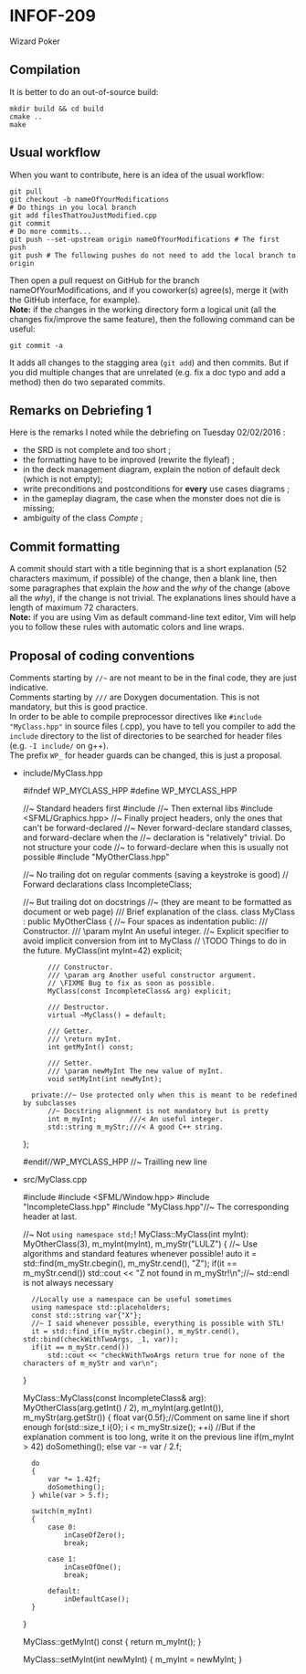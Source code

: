 # INFOF-209
Wizard Poker

## Compilation

It is better to do an out-of-source build:

    mkdir build && cd build
	cmake ..
	make


## Usual workflow

When you want to contribute, here is an idea of the usual workflow:

    git pull
	git checkout -b nameOfYourModifications
	# Do things in you local branch
	git add filesThatYouJustModified.cpp
	git commit
	# Do more commits...
	git push --set-upstream origin nameOfYourModifications # The first push
	git push # The following pushes do not need to add the local branch to origin

Then open a pull request on GitHub for the branch nameOfYourModifications,
and if you coworker(s) agree(s), merge it (with the GitHub interface, for example).  
**Note:** if the changes in the working directory form a logical unit (all the changes
fix/improve the same feature), then the following command can be useful:

    git commit -a

It adds all changes to the stagging area (`git add`) and then commits.
But if you did multiple changes that are unrelated (e.g. fix a doc typo and add a method)
then do two separated commits.


## Remarks on Debriefing 1

Here is the remarks I noted while the debriefing on Tuesday 02/02/2016 :

+ the SRD is not complete and too short ;
+ the formatting have to be improved (rewrite the flyleaf) ;
+ in the deck management diagram, explain the notion of default deck (which is not empty);
+ write preconditions and postconditions for **every** use cases diagrams ;
+ in the gameplay diagram, the case when the monster does not die is missing;
+ ambiguity of the class *Compte* ;

## Commit formatting

A commit should start with a title beginning that is  a short explanation
(52 characters maximum, if possible) of the change, then a blank line,
then some paragraphes that explain the *how* and the *why* of the change
(above all the *why*), if the change is not trivial.
The explanations lines should have a length of maximum 72 characters.  
**Note:** if you are using Vim as default command-line text editor,
Vim will help you to follow these rules with automatic colors and
line wraps.

## Proposal of coding conventions
Comments starting by `//~` are not meant to be in
the final code, they are just indicative.  
Comments starting by `///` are Doxygen documentation.
This is not mandatory, but this is good practice.  
In order to be able to compile preprocessor directives
like `#include "MyClass.hpp"` in source files (.cpp),
you have to tell you compiler to add the `include` directory
to the list of directories to be searched for header files
(e.g. `-I include/` on g++).  
The prefix `WP_` for header guards can be changed, this is
just a proposal.

* include/MyClass.hpp
    

    #ifndef WP_MYCLASS_HPP
    #define WP_MYCLASS_HPP

    //~ Standard headers first
    #include <string>
    //~ Then external libs
    #include <SFML/Graphics.hpp>
    //~ Finally project headers, only the ones that can't be forward-declared
	//~ Never forward-declare standard classes, and forward-declare when the
	//~ declaration is "relatively" trivial. Do not structure your code
	//~ to forward-declare when this is usually not possible
    #include "MyOtherClass.hpp"
    
    //~ No trailing dot on regular comments (saving a keystroke is good)
    // Forward declarations
    class IncompleteClass;
    
    //~ But trailing dot on docstrings
    //~ (they are meant to be formatted as document or web page)
    /// Brief explanation of the class.
    class MyClass : public MyOtherClass
    {
        //~ Four spaces as indentation
        public:
            /// Constructor.
            /// \param myInt An useful integer.
            //~ Explicit specifier to avoid implicit conversion from int to MyClass
			// \TODO Things to do in the future.
            MyClass(int myInt=42) explicit;

            /// Constructor.
            /// \param arg Another useful constructor argument.
			// \FIXME Bug to fix as soon as possible.
            MyClass(const IncompleteClass& arg) explicit;

            /// Destructor.
            virtual ~MyClass() = default;

            /// Getter.
            /// \return myInt.
            int getMyInt() const;
            
            /// Setter.
            /// \param newMyInt The new value of myInt.
            void setMyInt(int newMyInt);

        private://~ Use protected only when this is meant to be redefined by subclasses
            //~ Docstring alignment is not mandatory but is pretty
            int m_myInt;        ///< An useful integer.
            std::string m_myStr;///< A good C++ string.
    };

    #endif//WP_MYCLASS_HPP
    //~ Trailling new line
    


* src/MyClass.cpp
    

    #include <algorithm>
    #include <SFML/Window.hpp>
    #include "IncompleteClass.hpp"
    #include "MyClass.hpp"//~ The corresponding header at last.

    //~ Not `using namespace std;`!
    MyClass::MyClass(int myInt):
        MyOtherClass(3),
        m_myInt(myInt),
        m_myStr("LULZ")
    {
        //~ Use algorithms and standard features whenever possible!
        auto it = std::find(m_myStr.cbegin(), m_myStr.cend(), "Z");
        if(it == m_myStr.cend())
            std::cout << "Z not found in m_myStr!\n";//~ std::endl is not always necessary

        //Locally use a namespace can be useful sometimes
        using namespace std::placeholders;
        const std::string var{"X"};
        //~ I said whenever possible, everything is possible with STL!
        it = std::find_if(m_myStr.cbegin(), m_myStr.cend(), std::bind(checkWithTwoArgs, _1, var));
        if(it == m_myStr.cend())
            std::cout << "checkWithTwoArgs return true for none of the characters of m_myStr and var\n";
    }

    MyClass::MyClass(const IncompleteClass& arg):
        MyOtherClass(arg.getInt() / 2),
        m_myInt(arg.getInt()),
        m_myStr(arg.getStr())
    {
        float var{0.5f};//Comment on same line if short enough
        for(std::size_t i{0}; i < m_myStr.size(); ++i)
            //But if the explanation comment is too long, write it on the previous line
            if(m_myInt > 42)
                doSomething();
            else
                var -= var / 2.f;

        do
        {
            var *= 1.42f;
            doSomething();
        } while(var > 5.f);

        switch(m_myInt)
        {
            case 0:
                inCaseOfZero();
                break;

            case 1:
                inCaseOfOne();
                break;

            default:
                inDefaultCase();
        }
    }

    MyClass::getMyInt() const
    {
        return m_myInt();
    }

    MyClass::setMyInt(int newMyInt)
    {
        m_myInt = newMyInt;
    }



